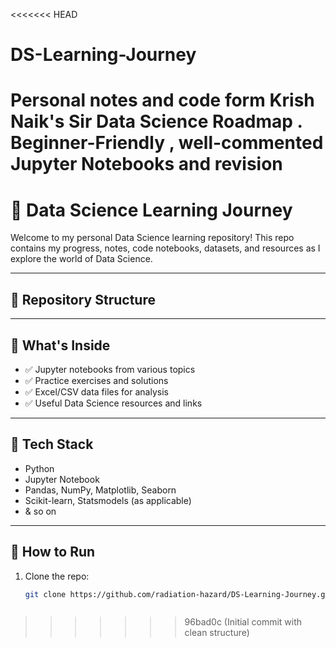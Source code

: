 <<<<<<< HEAD
# DS-Learning-Journey
Personal notes and code form Krish Naik's Sir Data Science Roadmap . Beginner-Friendly , well-commented Jupyter Notebooks and revision
=======
# 🧠 Data Science Learning Journey

Welcome to my personal Data Science learning repository! This repo contains my progress, notes, code notebooks, datasets, and resources as I explore the world of Data Science.

---

## 📁 Repository Structure

---

## 📌 What's Inside

- ✅ Jupyter notebooks from various topics
- ✅ Practice exercises and solutions
- ✅ Excel/CSV data files for analysis
- ✅ Useful Data Science resources and links
---

## 🧰 Tech Stack

- Python
- Jupyter Notebook
- Pandas, NumPy, Matplotlib, Seaborn
- Scikit-learn, Statsmodels (as applicable)
- & so on 

---

## 🚀 How to Run

1. Clone the repo:
   ```bash
   git clone https://github.com/radiation-hazard/DS-Learning-Journey.git



>>>>>>> 96bad0c (Initial commit with clean structure)
